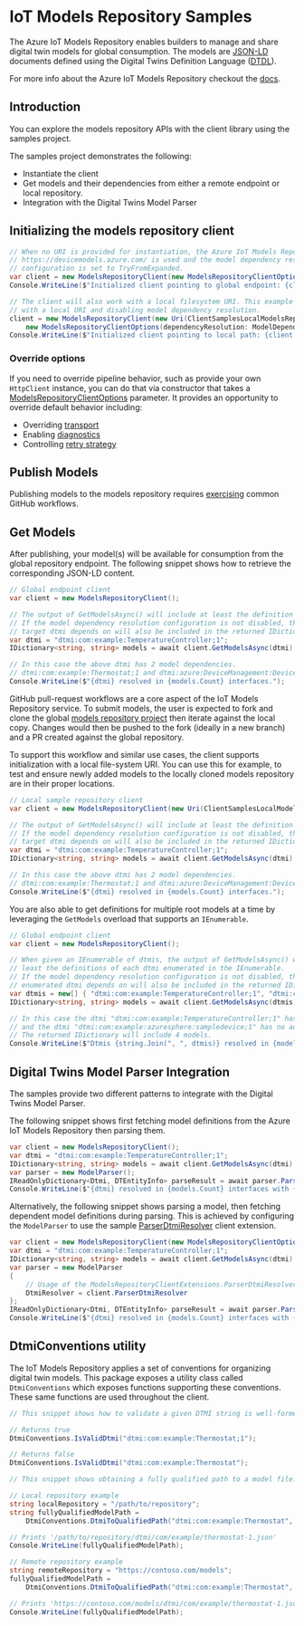 # IoT Models Repository Samples

The Azure IoT Models Repository enables builders to manage and share digital twin models for global consumption. The models are [JSON-LD][json_ld_reference] documents defined using the Digital Twins Definition Language ([DTDL][dtdlv2_reference]).

For more info about the Azure IoT Models Repository checkout the [docs][modelsrepository_msdocs].

## Introduction

You can explore the models repository APIs with the client library using the samples project.

The samples project demonstrates the following:

- Instantiate the client
- Get models and their dependencies from either a remote endpoint or local repository.
- Integration with the Digital Twins Model Parser

## Initializing the models repository client

```C# Snippet:ModelsRepositorySamplesCreateServiceClientWithGlobalEndpoint
// When no URI is provided for instantiation, the Azure IoT Models Repository global endpoint
// https://devicemodels.azure.com/ is used and the model dependency resolution
// configuration is set to TryFromExpanded.
var client = new ModelsRepositoryClient(new ModelsRepositoryClientOptions());
Console.WriteLine($"Initialized client pointing to global endpoint: {client.RepositoryUri}");
```

```C# Snippet:ModelsRepositorySamplesCreateServiceClientWithLocalRepository
// The client will also work with a local filesystem URI. This example shows initalization
// with a local URI and disabling model dependency resolution.
client = new ModelsRepositoryClient(new Uri(ClientSamplesLocalModelsRepository),
    new ModelsRepositoryClientOptions(dependencyResolution: ModelDependencyResolution.Disabled));
Console.WriteLine($"Initialized client pointing to local path: {client.RepositoryUri}");
```

### Override options

If you need to override pipeline behavior, such as provide your own `HttpClient` instance, you can do that via constructor that takes a [ModelsRepositoryClientOptions][modelsrepository_clientoptions] parameter.
It provides an opportunity to override default behavior including:

- Overriding [transport][azure_core_transport]
- Enabling [diagnostics][azure_core_diagnostics]
- Controlling [retry strategy](https://github.com/Azure/azure-sdk-for-net/blob/master/sdk/core/Azure.Core/samples/Configuration.md)

## Publish Models

Publishing models to the models repository requires [exercising][modelsrepository_publish_msdocs] common GitHub workflows.

## Get Models

After publishing, your model(s) will be available for consumption from the global repository endpoint. The following snippet shows how to retrieve the corresponding JSON-LD content.

```C# Snippet:ModelsRepositorySamplesGetModelsFromGlobalRepoAsync
// Global endpoint client
var client = new ModelsRepositoryClient();

// The output of GetModelsAsync() will include at least the definition for the target dtmi.
// If the model dependency resolution configuration is not disabled, then models in which the
// target dtmi depends on will also be included in the returned IDictionary<string, string>.
var dtmi = "dtmi:com:example:TemperatureController;1";
IDictionary<string, string> models = await client.GetModelsAsync(dtmi).ConfigureAwait(false);

// In this case the above dtmi has 2 model dependencies.
// dtmi:com:example:Thermostat;1 and dtmi:azure:DeviceManagement:DeviceInformation;1
Console.WriteLine($"{dtmi} resolved in {models.Count} interfaces.");
```

GitHub pull-request workflows are a core aspect of the IoT Models Repository service. To submit models, the user is expected to fork and clone the global [models repository project][modelsrepository_github_repo] then iterate against the local copy. Changes would then be pushed to the fork (ideally in a new branch) and a PR created against the global repository.

To support this workflow and similar use cases, the client supports initialization with a local file-system URI. You can use this for example, to test and ensure newly added models to the locally cloned models repository are in their proper locations.

```C# Snippet:ModelsRepositorySamplesGetModelsFromLocalRepoAsync
// Local sample repository client
var client = new ModelsRepositoryClient(new Uri(ClientSamplesLocalModelsRepository));

// The output of GetModelsAsync() will include at least the definition for the target dtmi.
// If the model dependency resolution configuration is not disabled, then models in which the
// target dtmi depends on will also be included in the returned IDictionary<string, string>.
var dtmi = "dtmi:com:example:TemperatureController;1";
IDictionary<string, string> models = await client.GetModelsAsync(dtmi).ConfigureAwait(false);

// In this case the above dtmi has 2 model dependencies.
// dtmi:com:example:Thermostat;1 and dtmi:azure:DeviceManagement:DeviceInformation;1
Console.WriteLine($"{dtmi} resolved in {models.Count} interfaces.");
```

You are also able to get definitions for multiple root models at a time by leveraging
the `GetModels` overload that supports an `IEnumerable`.

```C# Snippet:ModelsRepositorySamplesGetMultipleModelsFromGlobalRepoAsync
// Global endpoint client
var client = new ModelsRepositoryClient();

// When given an IEnumerable of dtmis, the output of GetModelsAsync() will include at 
// least the definitions of each dtmi enumerated in the IEnumerable.
// If the model dependency resolution configuration is not disabled, then models in which each
// enumerated dtmi depends on will also be included in the returned IDictionary<string, string>.
var dtmis = new[] { "dtmi:com:example:TemperatureController;1", "dtmi:com:example:azuresphere:sampledevice;1" };
IDictionary<string, string> models = await client.GetModelsAsync(dtmis).ConfigureAwait(false);

// In this case the dtmi "dtmi:com:example:TemperatureController;1" has 2 model dependencies
// and the dtmi "dtmi:com:example:azuresphere:sampledevice;1" has no additional dependencies.
// The returned IDictionary will include 4 models.
Console.WriteLine($"Dtmis {string.Join(", ", dtmis)} resolved in {models.Count} interfaces.");
```

## Digital Twins Model Parser Integration

The samples provide two different patterns to integrate with the Digital Twins Model Parser.

The following snippet shows first fetching model definitions from the Azure IoT Models Repository then parsing them.

```C# Snippet:ModelsRepositorySamplesParserIntegrationGetModelsAndParseAsync
var client = new ModelsRepositoryClient();
var dtmi = "dtmi:com:example:TemperatureController;1";
IDictionary<string, string> models = await client.GetModelsAsync(dtmi).ConfigureAwait(false);
var parser = new ModelParser();
IReadOnlyDictionary<Dtmi, DTEntityInfo> parseResult = await parser.ParseAsync(models.Values.ToArray());
Console.WriteLine($"{dtmi} resolved in {models.Count} interfaces with {parseResult.Count} entities.");
```

Alternatively, the following snippet shows parsing a model, then fetching dependent model definitions during parsing.
This is achieved by configuring the `ModelParser` to use the sample [ParserDtmiResolver][modelsrepository_sample_extension] client extension.

```C# Snippet:ModelsRepositorySamplesParserIntegrationParseAndGetModelsAsync
var client = new ModelsRepositoryClient(new ModelsRepositoryClientOptions(dependencyResolution: ModelDependencyResolution.Disabled));
var dtmi = "dtmi:com:example:TemperatureController;1";
IDictionary<string, string> models = await client.GetModelsAsync(dtmi).ConfigureAwait(false);
var parser = new ModelParser
{
    // Usage of the ModelsRepositoryClientExtensions.ParserDtmiResolver extension.
    DtmiResolver = client.ParserDtmiResolver
};
IReadOnlyDictionary<Dtmi, DTEntityInfo> parseResult = await parser.ParseAsync(models.Values.Take(1).ToArray());
Console.WriteLine($"{dtmi} resolved in {models.Count} interfaces with {parseResult.Count} entities.");
```

## DtmiConventions utility

The IoT Models Repository applies a set of conventions for organizing digital twin models. This package exposes a utility class
called `DtmiConventions` which exposes functions supporting these conventions. These same functions are used throughout the client.

```C# Snippet:ModelsRepositorySamplesDtmiConventionsIsValidDtmi
// This snippet shows how to validate a given DTMI string is well-formed.

// Returns true
DtmiConventions.IsValidDtmi("dtmi:com:example:Thermostat;1");

// Returns false
DtmiConventions.IsValidDtmi("dtmi:com:example:Thermostat");
```

```C# Snippet:ModelsRepositorySamplesDtmiConventionsGetDtmiToQualifiedPath
// This snippet shows obtaining a fully qualified path to a model file.

// Local repository example
string localRepository = "/path/to/repository";
string fullyQualifiedModelPath = 
    DtmiConventions.DtmiToQualifiedPath("dtmi:com:example:Thermostat", localRepository);

// Prints '/path/to/repository/dtmi/com/example/thermostat-1.json'
Console.WriteLine(fullyQualifiedModelPath);

// Remote repository example
string remoteRepository = "https://contoso.com/models";
fullyQualifiedModelPath =
    DtmiConventions.DtmiToQualifiedPath("dtmi:com:example:Thermostat", remoteRepository);

// Prints 'https://contoso.com/models/dtmi/com/example/thermostat-1.json'
Console.WriteLine(fullyQualifiedModelPath);
```

<!-- LINKS -->
[modelsrepository_github_repo]: https://github.com/Azure/iot-plugandplay-models
[modelsrepository_sample_extension]: https://github.com/Azure/azure-sdk-for-net/blob/master/sdk/modelsrepository/Azure.Iot.ModelsRepository/samples/ModelsRepositoryClientSamples/ModelsRepositoryClientExtensions.cs
[modelsrepository_clientoptions]: https://github.com/Azure/azure-sdk-for-net/blob/master/sdk/modelsrepository/Azure.Iot.ModelsRepository/src/ModelsRepositoryClientOptions.cs
[modelsrepository_msdocs]: https://docs.microsoft.com/azure/iot-pnp/concepts-model-repository
[modelsrepository_publish_msdocs]: https://docs.microsoft.com/azure/iot-pnp/concepts-model-repository#publish-a-model
[modelsrepository_iot_endpoint]: https://devicemodels.azure.com/
[json_ld_reference]: https://json-ld.org
[dtdlv2_reference]: https://github.com/Azure/opendigitaltwins-dtdl/blob/master/DTDL/v2/dtdlv2.md
[azure_core_transport]: https://github.com/Azure/azure-sdk-for-net/blob/master/sdk/core/Azure.Core/samples/Pipeline.md
[azure_core_diagnostics]: https://github.com/Azure/azure-sdk-for-net/blob/master/sdk/core/Azure.Core/samples/Diagnostics.md
[azure_core_configuration]: https://github.com/Azure/azure-sdk-for-net/blob/master/sdk/core/Azure.Core/samples/Configuration.md
